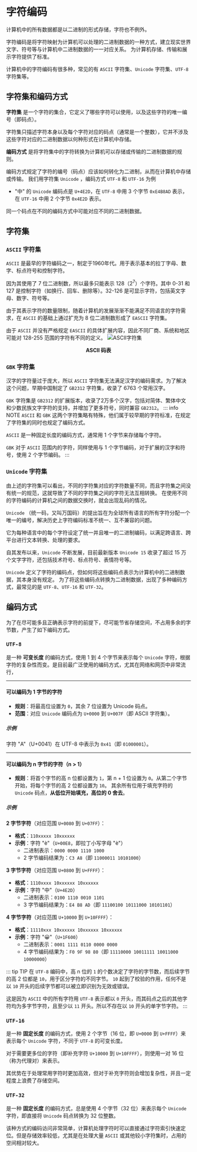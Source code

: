 # 字符编码
计算机中的所有数据都是以二进制的形式存储，字符也不例外。

字符编码是将字符映射为计算机可以处理的二进制数据的一种方式，建立现实世界文字、符号等与计算机中二进制数据的一一对应关系。
为计算机存储、传输和展示字符提供了标准。

计算机中的字符编码有很多种，常见的有 `ASCII` 字符集、`Unicode` 字符集、`UTF-8` 字符集等。

## 字符集和编码方式
**字符集** 是一个字符的集合，它定义了哪些字符可以使用，以及这些字符的唯一编号（即码点）。

字符集只描述字符本身以及每个字符对应的码点（通常是一个整数），它并不涉及这些字符对应的二进制数据以何种形式在计算机中存储。

**编码方式** 是将字符集中的字符转换为计算机可以存储或传输的二进制数据的规则。

编码方式规定了字符的编号（码点）应该如何转化为二进制，从而在计算机中存储或传输。
我们用字符集 `Unicode` ，编码方式 `UTF-8` 和 `UTF-16` 为例
- "中" 的 `Unicode` 编码点是 `U+4E2D`，在 `UTF-8` 中用 3 个字节 `0xE4B8AD` 表示，在 `UTF-16` 中用 2 个字节 `0x4E2D` 表示。

同一个码点在不同的编码方式中可能对应不同的二进制数据。

## 字符集
### `ASCII` 字符集
`ASCII` 是最早的字符编码之一，制定于1960年代。用于表示基本的拉丁字母、数字、标点符号和控制字符。

因为其使用了 7 位二进制数，所以最多只能表示 128$（2^7）$个字符。其中 0-31 和 127 是控制字符（如换行、回车、删除等）。32-126 是可显示字符，包括英文字母、数字、符号等。

由于其表示字符的数量限制，随着计算机的发展渐渐不能满足不同语言的字符需求，在 `ASCII` 的基础上通过扩充为 8 位二进制数形成了 `EASCII` 字符集。

由于 `ASCII` 并没有严格规定 `EASCII` 的具体扩展内容，因此不同厂商、系统和地区可能对 128-255 范围的字符有不同的定义。
![ASCII字符集](/images/asciiTable.png)
**<p align="center">ASCII 码表</p>**

### `GBK` 字符集
汉字的字符量过于庞大，所以 `ASCII` 字符集无法满足汉字的编码需求。为了解决这个问题，早期中国制定了 `GB2312` 字符集，收录了 6763 个常用汉字。

`GBK` 字符集是 `GB2312` 的扩展版本，收录了2万多个汉字，包括对简体、繁体中文和少数民族文字字符的支持，并增加了更多符号，同时兼容 `GB2312`。
::: info NOTE
`ASCII` 和 `GBK` 这两个字符集略有特殊，他们属于较早期的字符标准，在规定了字符集的同时也规定了编码方式。

`ASCII` 是一种固定长度的编码方式，通常用 1 个字节来存储每个字符。

`GBK` 对于 `ASCII` 范围内的字符，同样使用与 1 个字节编码，对于扩展的汉字和符号，使用 2 个字节编码。
:::

### `Unicode` 字符集
由上述的字符集可以看出，不同的字符集对应的字符数量不同，而且字符集之间没有统一的规范，这就导致了不同的字符集之间的字符无法互相转换。
在使用不同的字符编码的计算机之间的数据交换时，就会出现乱码的情况。

`Unicode` （统一码，又叫万国码）的提出旨在为全球所有语言的所有字符分配一个唯一的编号，解决历史上字符编码标准不统一、互不兼容的问题。

它为每种语言中的每个字符设定了统一并且唯一的二进制编码，以满足跨语言、跨平台进行文本转换、处理的要求。

自其发布以来，`Unicode` 不断发展，目前最新版本 `Unicode 15` 收录了超过 15 万个文字字符，还包括技术符号、标点符号、表情符号等。

`Unicode` 定义了字符的编码点，但如何将这些编码点表示为计算机中的二进制数据，其本身没有规定。
为了将这些编码点转换为二进制数据，出现了多种编码方式，最常见的是 `UTF-8`、`UTF-16` 和 `UTF-32`。

## 编码方式
为了在尽可能多且正确表示字符的前提下，尽可能节省存储空间，不占用多余的字节数，产生了如下编码方式。

### `UTF-8`
是一种 **可变长度** 的编码方式，使用 1 到 4 个字节来表示每个 `Unicode` 字符，根据字符的复杂性而变。是目前最广泛使用的编码方式，尤其在网络和网页中非常流行，

---

#### 可以编码为 1 字节的字符
- **规则**：将最高位设置为 `0`，其余 7 位设置为 Unicode 码点。
- **范围**：对应 `Unicode` 编码点为 `U+0000` 到 `U+007F`（即 ASCII 字符集）。
##### 示例
字符 "A"（U+0041）在 UTF-8 中表示为 `0x41`（即 `01000001`）。

---

#### 可以编码为 n 字节的字符（n > 1）
- **规则**：将首个字节的高 n 位都设置为 `1`，第 n + 1 位设置为 `0`。从第二个字节开始，将每个字节的高 2 位都设置为 `10`。
其余所有位用于填充字符的 `Unicode` 码点，**从低位开始填充，高位的 0 舍去**。
##### 示例
**2 字节字符**（对应范围 `U+0080` 到 `U+07FF`）：
- **格式**：`110xxxxx 10xxxxxx`
- **示例**：字符 "è"（`U+00E8`，即拉丁小写字母 "è"）
    - 二进制表示：`0000 0000 1110 1000`
    - 2 字节编码结果为：`C3 A8`（即 `11000011 10101000`）

**3 字节字符**（对应范围 `U+0800` 到 `U+FFFF`）：
- **格式**：`1110xxxx 10xxxxxx 10xxxxxx`
- **示例**：字符 "中"（`U+4E2D`）
    - 二进制表示：`0100 1110 0010 1101`
    - 3 字节编码结果为：`E4 B8 AD`（即 `11100100 10111000 10101101`）

**4 字节字符**（对应范围 `U+10000` 到 `U+10FFFF`）：
- **格式**：`11110xxx 10xxxxxx 10xxxxxx 10xxxxxx`
- **示例**：字符 "😀"（`U+1F600`）
    - 二进制表示：`0001 1111 0110 0000 0000`
    - 4 字节编码结果为：`F0 9F 98 80`（即 `11110000 10011111 10011000 10000000`）

::: tip TIP
在 `UTF-8` 编码中，高 n 位的 `1` 的个数决定了字符的字节数，而后续字节的高 2 位都是 `10`，用于区分字符的不同字节。
`10` 起到了校验的作用，任何不是以 `10` 开头的后续字节都可以被立即识别为无效或错误。

这是因为 `ASCII` 中的所有字符用 `UTF-8` 表示都以 `0` 开头，而其码点之后的其他字符均为多字节字符，且至少以 `11` 开头。所以不存在以 `10` 开头的单字节字符。
:::

### `UTF-16`
是一种 **固定长度** 的编码方式，使用 2 个字节（16 位，即 `U+0000` 到 `U+FFFF`）来表示每个 `Unicode` 字符，不同于 `UTF-8` 的可变长度。

对于需要更多位的字符（即补充字符 `U+10000` 到 `U+10FFFF`），则使用一对 16 位（称为代理对）来表示。

其优势在于处理常用字符时更加高效，但对于补充字符则会增加复杂性，并且一定程度上浪费了存储空间。

### `UTF-32`
是一种 **固定长度** 的编码方式，总是使用 4 个字节（32 位）来表示每个 `Unicode` 字符，即直接将 `Unicode` 码点转换为 32 位整数。

该种方式的编码访问非常简单，计算机处理字符时可以直接通过字符索引快速定位。但是存储效率较低，尤其是在处理大量 `ASCII` 或其他较小字符集时，占用的空间相对较大。
